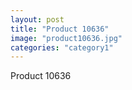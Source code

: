 ```yaml
---
layout: post
title: "Product 10636"
image: "product10636.jpg"
categories: "category1"
---
```

Product 10636
